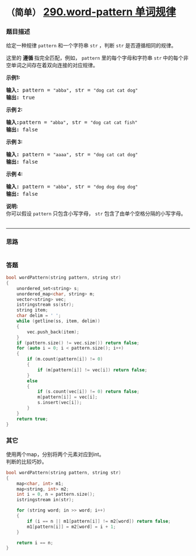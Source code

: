# `（简单）` [290.word-pattern 单词规律](https://leetcode-cn.com/problems/word-pattern/)

### 题目描述
<p>给定一种规律 <code>pattern</code>&nbsp;和一个字符串&nbsp;<code>str</code>&nbsp;，判断 <code>str</code> 是否遵循相同的规律。</p>

<p>这里的&nbsp;<strong>遵循&nbsp;</strong>指完全匹配，例如，&nbsp;<code>pattern</code>&nbsp;里的每个字母和字符串&nbsp;<code>str</code><strong>&nbsp;</strong>中的每个非空单词之间存在着双向连接的对应规律。</p>

<p><strong>示例1:</strong></p>

<pre><strong>输入:</strong> pattern = <code>"abba"</code>, str = <code>"dog cat cat dog"</code>
<strong>输出:</strong> true</pre>

<p><strong>示例 2:</strong></p>

<pre><strong>输入:</strong>pattern = <code>"abba"</code>, str = <code>"dog cat cat fish"</code>
<strong>输出:</strong> false</pre>

<p><strong>示例 3:</strong></p>

<pre><strong>输入:</strong> pattern = <code>"aaaa"</code>, str = <code>"dog cat cat dog"</code>
<strong>输出:</strong> false</pre>

<p><strong>示例&nbsp;4:</strong></p>

<pre><strong>输入:</strong> pattern = <code>"abba"</code>, str = <code>"dog dog dog dog"</code>
<strong>输出:</strong> false</pre>

<p><strong>说明:</strong><br>
你可以假设&nbsp;<code>pattern</code>&nbsp;只包含小写字母，&nbsp;<code>str</code>&nbsp;包含了由单个空格分隔的小写字母。&nbsp; &nbsp;&nbsp;</p>


---
### 思路
```
```

### 答题
``` C++
bool wordPattern(string pattern, string str)
{
	unordered_set<string> s;
	unordered_map<char, string> m;
	vector<string> vec;
	istringstream ss(str);
	string item;
	char delim = ' ';
	while (getline(ss, item, delim))
	{
		vec.push_back(item);
	}
	if (pattern.size() != vec.size()) return false;
	for (auto i = 0; i < pattern.size(); i++)
	{
		if (m.count(pattern[i]) != 0)
		{
			if (m[pattern[i]] != vec[i]) return false;
		}
		else
		{
			if (s.count(vec[i]) != 0) return false;
			m[pattern[i]] = vec[i];
			s.insert(vec[i]);
		}
	}
	return true;
}
```

### 其它
使用两个map，分别将两个元素对应到int。  
判断的比较巧妙。
``` C++
bool wordPattern(string pattern, string str) 
{
	map<char, int> m1;
	map<string, int> m2;
	int i = 0, n = pattern.size();
	istringstream in(str);

	for (string word; in >> word; i++)
	{
		if (i == n || m1[pattern[i]] != m2[word]) return false;
		m1[pattern[i]] = m2[word] = i + 1;
	}

	return i == n;
}
```


